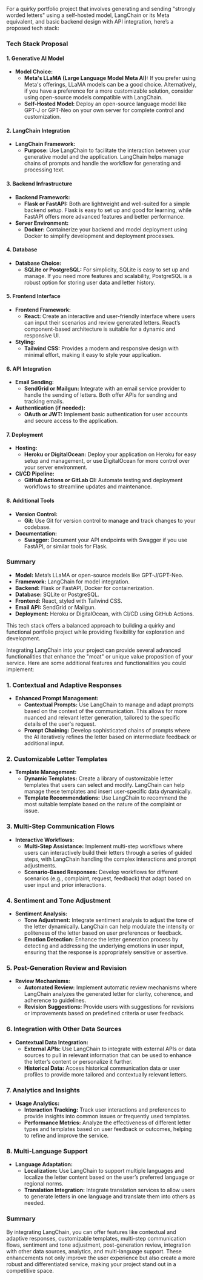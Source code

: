 For a quirky portfolio project that involves generating and sending "strongly worded letters" using a self-hosted model, LangChain or its Meta equivalent, and basic backend design with API integration, here’s a proposed tech stack:

### **Tech Stack Proposal**

#### **1. Generative AI Model**
- **Model Choice:** 
  - **Meta's LLaMA (Large Language Model Meta AI):** If you prefer using Meta's offerings, LLaMA models can be a good choice. Alternatively, if you have a preference for a more customizable solution, consider using open-source models compatible with LangChain.
  - **Self-Hosted Model:** Deploy an open-source language model like GPT-J or GPT-Neo on your own server for complete control and customization.

#### **2. LangChain Integration**
- **LangChain Framework:**
  - **Purpose:** Use LangChain to facilitate the interaction between your generative model and the application. LangChain helps manage chains of prompts and handle the workflow for generating and processing text.

#### **3. Backend Infrastructure**
- **Backend Framework:** 
  - **Flask or FastAPI:** Both are lightweight and well-suited for a simple backend setup. Flask is easy to set up and good for learning, while FastAPI offers more advanced features and better performance.
- **Server Environment:**
  - **Docker:** Containerize your backend and model deployment using Docker to simplify development and deployment processes.

#### **4. Database**
- **Database Choice:**
  - **SQLite or PostgreSQL:** For simplicity, SQLite is easy to set up and manage. If you need more features and scalability, PostgreSQL is a robust option for storing user data and letter history.

#### **5. Frontend Interface**
- **Frontend Framework:**
  - **React:** Create an interactive and user-friendly interface where users can input their scenarios and review generated letters. React’s component-based architecture is suitable for a dynamic and responsive UI.
- **Styling:**
  - **Tailwind CSS:** Provides a modern and responsive design with minimal effort, making it easy to style your application.

#### **6. API Integration**
- **Email Sending:**
  - **SendGrid or Mailgun:** Integrate with an email service provider to handle the sending of letters. Both offer APIs for sending and tracking emails.
- **Authentication (if needed):**
  - **OAuth or JWT:** Implement basic authentication for user accounts and secure access to the application.

#### **7. Deployment**
- **Hosting:**
  - **Heroku or DigitalOcean:** Deploy your application on Heroku for easy setup and management, or use DigitalOcean for more control over your server environment.
- **CI/CD Pipeline:**
  - **GitHub Actions or GitLab CI:** Automate testing and deployment workflows to streamline updates and maintenance.

#### **8. Additional Tools**
- **Version Control:**
  - **Git:** Use Git for version control to manage and track changes to your codebase.
- **Documentation:**
  - **Swagger:** Document your API endpoints with Swagger if you use FastAPI, or similar tools for Flask.

### **Summary**

- **Model:** Meta’s LLaMA or open-source models like GPT-J/GPT-Neo.
- **Framework:** LangChain for model integration.
- **Backend:** Flask or FastAPI, Docker for containerization.
- **Database:** SQLite or PostgreSQL.
- **Frontend:** React, styled with Tailwind CSS.
- **Email API:** SendGrid or Mailgun.
- **Deployment:** Heroku or DigitalOcean, with CI/CD using GitHub Actions.

This tech stack offers a balanced approach to building a quirky and functional portfolio project while providing flexibility for exploration and development.

Integrating LangChain into your project can provide several advanced functionalities that enhance the "moat" or unique value proposition of your service. Here are some additional features and functionalities you could implement:

### **1. Contextual and Adaptive Responses**

- **Enhanced Prompt Management:**
  - **Contextual Prompts:** Use LangChain to manage and adapt prompts based on the context of the communication. This allows for more nuanced and relevant letter generation, tailored to the specific details of the user's request.
  - **Prompt Chaining:** Develop sophisticated chains of prompts where the AI iteratively refines the letter based on intermediate feedback or additional input.

### **2. Customizable Letter Templates**

- **Template Management:**
  - **Dynamic Templates:** Create a library of customizable letter templates that users can select and modify. LangChain can help manage these templates and insert user-specific data dynamically.
  - **Template Recommendations:** Use LangChain to recommend the most suitable template based on the nature of the complaint or issue.

### **3. Multi-Step Communication Flows**

- **Interactive Workflows:**
  - **Multi-Step Assistance:** Implement multi-step workflows where users can interactively build their letters through a series of guided steps, with LangChain handling the complex interactions and prompt adjustments.
  - **Scenario-Based Responses:** Develop workflows for different scenarios (e.g., complaint, request, feedback) that adapt based on user input and prior interactions.

### **4. Sentiment and Tone Adjustment**

- **Sentiment Analysis:**
  - **Tone Adjustment:** Integrate sentiment analysis to adjust the tone of the letter dynamically. LangChain can help modulate the intensity or politeness of the letter based on user preferences or feedback.
  - **Emotion Detection:** Enhance the letter generation process by detecting and addressing the underlying emotions in user input, ensuring that the response is appropriately sensitive or assertive.

### **5. Post-Generation Review and Revision**

- **Review Mechanisms:**
  - **Automated Review:** Implement automatic review mechanisms where LangChain analyzes the generated letter for clarity, coherence, and adherence to guidelines.
  - **Revision Suggestions:** Provide users with suggestions for revisions or improvements based on predefined criteria or user feedback.

### **6. Integration with Other Data Sources**

- **Contextual Data Integration:**
  - **External APIs:** Use LangChain to integrate with external APIs or data sources to pull in relevant information that can be used to enhance the letter’s content or personalize it further.
  - **Historical Data:** Access historical communication data or user profiles to provide more tailored and contextually relevant letters.

### **7. Analytics and Insights**

- **Usage Analytics:**
  - **Interaction Tracking:** Track user interactions and preferences to provide insights into common issues or frequently used templates.
  - **Performance Metrics:** Analyze the effectiveness of different letter types and templates based on user feedback or outcomes, helping to refine and improve the service.

### **8. Multi-Language Support**

- **Language Adaptation:**
  - **Localization:** Use LangChain to support multiple languages and localize the letter content based on the user’s preferred language or regional norms.
  - **Translation Integration:** Integrate translation services to allow users to generate letters in one language and translate them into others as needed.

### **Summary**

By integrating LangChain, you can offer features like contextual and adaptive responses, customizable templates, multi-step communication flows, sentiment and tone adjustment, post-generation review, integration with other data sources, analytics, and multi-language support. These enhancements not only improve the user experience but also create a more robust and differentiated service, making your project stand out in a competitive space.